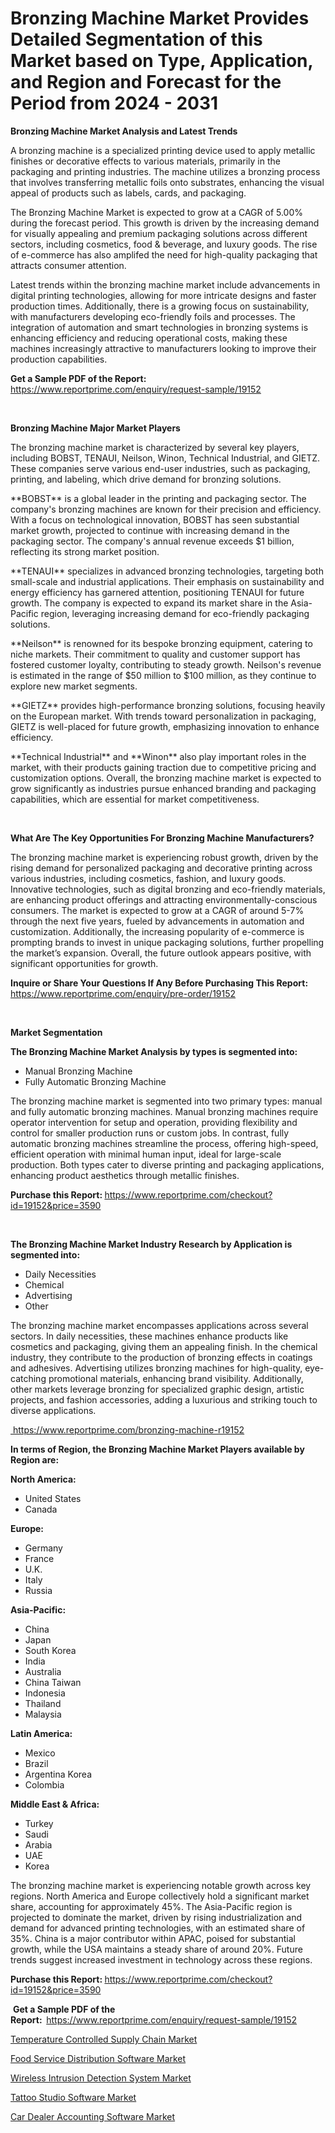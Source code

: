 <p><h1>Bronzing Machine Market Provides Detailed Segmentation of this Market based on Type, Application, and Region and Forecast for the Period from 2024 - 2031</h1></p><p><strong>Bronzing Machine Market Analysis and Latest Trends</strong></p>
<p><p>A bronzing machine is a specialized printing device used to apply metallic finishes or decorative effects to various materials, primarily in the packaging and printing industries. The machine utilizes a bronzing process that involves transferring metallic foils onto substrates, enhancing the visual appeal of products such as labels, cards, and packaging.</p><p>The Bronzing Machine Market is expected to grow at a CAGR of 5.00% during the forecast period. This growth is driven by the increasing demand for visually appealing and premium packaging solutions across different sectors, including cosmetics, food & beverage, and luxury goods. The rise of e-commerce has also amplifed the need for high-quality packaging that attracts consumer attention.</p><p>Latest trends within the bronzing machine market include advancements in digital printing technologies, allowing for more intricate designs and faster production times. Additionally, there is a growing focus on sustainability, with manufacturers developing eco-friendly foils and processes. The integration of automation and smart technologies in bronzing systems is enhancing efficiency and reducing operational costs, making these machines increasingly attractive to manufacturers looking to improve their production capabilities.</p></p>
<p><strong>Get a Sample PDF of the Report:&nbsp;</strong> <a href="https://www.reportprime.com/enquiry/request-sample/19152?utm_campaign=1141&utm_medium=2&utm_source=Github&utm_content=ia&utm_term=22112024&utm_id=bronzing-machine">https://www.reportprime.com/enquiry/request-sample/19152</a></p>
<p>&nbsp;</p>
<p><strong>Bronzing Machine Major Market Players</strong></p>
<p><p>The bronzing machine market is characterized by several key players, including BOBST, TENAUI, Neilson, Winon, Technical Industrial, and GIETZ. These companies serve various end-user industries, such as packaging, printing, and labeling, which drive demand for bronzing solutions.</p><p>**BOBST** is a global leader in the printing and packaging sector. The company's bronzing machines are known for their precision and efficiency. With a focus on technological innovation, BOBST has seen substantial market growth, projected to continue with increasing demand in the packaging sector. The company's annual revenue exceeds $1 billion, reflecting its strong market position.</p><p>**TENAUI** specializes in advanced bronzing technologies, targeting both small-scale and industrial applications. Their emphasis on sustainability and energy efficiency has garnered attention, positioning TENAUI for future growth. The company is expected to expand its market share in the Asia-Pacific region, leveraging increasing demand for eco-friendly packaging solutions.</p><p>**Neilson** is renowned for its bespoke bronzing equipment, catering to niche markets. Their commitment to quality and customer support has fostered customer loyalty, contributing to steady growth. Neilson's revenue is estimated in the range of $50 million to $100 million, as they continue to explore new market segments.</p><p>**GIETZ** provides high-performance bronzing solutions, focusing heavily on the European market. With trends toward personalization in packaging, GIETZ is well-placed for future growth, emphasizing innovation to enhance efficiency. </p><p>**Technical Industrial** and **Winon** also play important roles in the market, with their products gaining traction due to competitive pricing and customization options. Overall, the bronzing machine market is expected to grow significantly as industries pursue enhanced branding and packaging capabilities, which are essential for market competitiveness.</p></p>
<p>&nbsp;</p>
<p><strong>What Are The Key Opportunities For Bronzing Machine Manufacturers?</strong></p>
<p><p>The bronzing machine market is experiencing robust growth, driven by the rising demand for personalized packaging and decorative printing across various industries, including cosmetics, fashion, and luxury goods. Innovative technologies, such as digital bronzing and eco-friendly materials, are enhancing product offerings and attracting environmentally-conscious consumers. The market is expected to grow at a CAGR of around 5-7% through the next five years, fueled by advancements in automation and customization. Additionally, the increasing popularity of e-commerce is prompting brands to invest in unique packaging solutions, further propelling the market’s expansion. Overall, the future outlook appears positive, with significant opportunities for growth.</p></p>
<p><strong>Inquire or Share Your Questions If Any Before Purchasing This Report:</strong> <a href="https://www.reportprime.com/enquiry/pre-order/19152?utm_campaign=1141&utm_medium=2&utm_source=Github&utm_content=ia&utm_term=22112024&utm_id=bronzing-machine">https://www.reportprime.com/enquiry/pre-order/19152</a></p>
<p>&nbsp;</p>
<p><strong>Market Segmentation</strong></p>
<p><strong>The Bronzing Machine Market Analysis by types is segmented into:</strong></p>
<p><ul><li>Manual Bronzing Machine</li><li>Fully Automatic Bronzing Machine</li></ul></p>
<p><p>The bronzing machine market is segmented into two primary types: manual and fully automatic bronzing machines. Manual bronzing machines require operator intervention for setup and operation, providing flexibility and control for smaller production runs or custom jobs. In contrast, fully automatic bronzing machines streamline the process, offering high-speed, efficient operation with minimal human input, ideal for large-scale production. Both types cater to diverse printing and packaging applications, enhancing product aesthetics through metallic finishes.</p></p>
<p><strong>Purchase this Report:&nbsp;</strong><a href="https://www.reportprime.com/checkout?id=19152&price=3590&utm_campaign=1141&utm_medium=2&utm_source=Github&utm_content=ia&utm_term=22112024&utm_id=bronzing-machine">https://www.reportprime.com/checkout?id=19152&price=3590</a></p>
<p>&nbsp;</p>
<p><strong>The Bronzing Machine Market Industry Research by Application is segmented into:</strong></p>
<p><ul><li>Daily Necessities</li><li>Chemical</li><li>Advertising</li><li>Other</li></ul></p>
<p><p>The bronzing machine market encompasses applications across several sectors. In daily necessities, these machines enhance products like cosmetics and packaging, giving them an appealing finish. In the chemical industry, they contribute to the production of bronzing effects in coatings and adhesives. Advertising utilizes bronzing machines for high-quality, eye-catching promotional materials, enhancing brand visibility. Additionally, other markets leverage bronzing for specialized graphic design, artistic projects, and fashion accessories, adding a luxurious and striking touch to diverse applications.</p></p>
<p><a href="https://www.reportprime.com/bronzing-machine-r19152?utm_campaign=1141&utm_medium=2&utm_source=Github&utm_content=ia&utm_term=22112024&utm_id=bronzing-machine">&nbsp;https://www.reportprime.com/bronzing-machine-r19152</a></p>
<p><strong>In terms of Region, the Bronzing Machine Market Players available by Region are:</strong></p>
<p>
    <p> <strong> North America: </strong>
        <ul>
            <li>United States</li>
            <li>Canada</li>
        </ul>
        </p> 
    <p> <strong> Europe: </strong>
        <ul>
            <li>Germany</li>
            <li>France</li>
            <li>U.K.</li>
            <li>Italy</li>
            <li>Russia</li>
        </ul>
        </p> 
    <p> <strong> Asia-Pacific: </strong>
        <ul>
            <li>China</li>
            <li>Japan</li>
            <li>South Korea</li>
            <li>India</li>
            <li>Australia</li>
            <li>China Taiwan</li>
            <li>Indonesia</li>
            <li>Thailand</li>
            <li>Malaysia</li>
        </ul>
        </p> 
    <p> <strong> Latin America: </strong>
        <ul>
            <li>Mexico</li>
            <li>Brazil</li>
            <li>Argentina Korea</li>
            <li>Colombia</li>
        </ul>
        </p> 
    <p> <strong> Middle East & Africa: </strong>
        <ul>
            <li>Turkey</li>
            <li>Saudi</li>
            <li>Arabia</li>
            <li>UAE</li>
            <li>Korea</li>
        </ul>
    </p>
    </p>
<p><p>The bronzing machine market is experiencing notable growth across key regions. North America and Europe collectively hold a significant market share, accounting for approximately 45%. The Asia-Pacific region is projected to dominate the market, driven by rising industrialization and demand for advanced printing technologies, with an estimated share of 35%. China is a major contributor within APAC, poised for substantial growth, while the USA maintains a steady share of around 20%. Future trends suggest increased investment in technology across these regions.</p></p>
<p><strong>Purchase this Report: </strong><a href="https://www.reportprime.com/checkout?id=19152&price=3590&utm_campaign=1141&utm_medium=2&utm_source=Github&utm_content=ia&utm_term=22112024&utm_id=bronzing-machine">https://www.reportprime.com/checkout?id=19152&price=3590</a></p>
<p>&nbsp;<strong>Get a Sample PDF of the Report:&nbsp;&nbsp;</strong><a href="https://www.reportprime.com/enquiry/request-sample/19152?utm_campaign=1141&utm_medium=2&utm_source=Github&utm_content=ia&utm_term=22112024&utm_id=bronzing-machine">https://www.reportprime.com/enquiry/request-sample/19152</a></p>
<p><strong></strong></p>
<p><p><a href="https://issuu.com/reportprime-2/docs/temperature-controlled-supply-chain_d7abffbc3d7b22?utm_campaign=1141&utm_medium=2&utm_source=Github&utm_content=ia&utm_term=22112024&utm_id=bronzing-machine">Temperature Controlled Supply Chain Market</a></p><p><a href="https://www.linkedin.com/pulse/food-service-distribution-software-market-size-trends-93ene?utm_campaign=1141&utm_medium=2&utm_source=Github&utm_content=ia&utm_term=22112024&utm_id=bronzing-machine">Food Service Distribution Software Market</a></p><p><a href="https://issuu.com/reportprime-2/docs/wireless-intrusion-detection-system_0afa6a419ec611?utm_campaign=1141&utm_medium=2&utm_source=Github&utm_content=ia&utm_term=22112024&utm_id=bronzing-machine">Wireless Intrusion Detection System Market</a></p><p><a href="https://www.linkedin.com/pulse/revenue-analysis-demand-forecast-tattoo-studio-software-qexte?utm_campaign=1141&utm_medium=2&utm_source=Github&utm_content=ia&utm_term=22112024&utm_id=bronzing-machine">Tattoo Studio Software Market</a></p><p><a href="https://www.linkedin.com/pulse/car-dealer-accounting-software-market-share-analysis-123-3iufe?utm_campaign=1141&utm_medium=2&utm_source=Github&utm_content=ia&utm_term=22112024&utm_id=bronzing-machine">Car Dealer Accounting Software Market</a></p></p>
